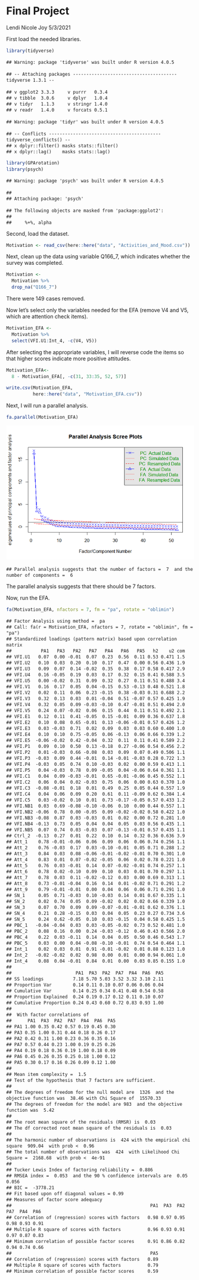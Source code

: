 Final Project
================
Lendi Nicole Joy
5/3/2021

First load the needed libraries.

``` r
library(tidyverse)
```

    ## Warning: package 'tidyverse' was built under R version 4.0.5

    ## -- Attaching packages --------------------------------------- tidyverse 1.3.1 --

    ## v ggplot2 3.3.3     v purrr   0.3.4
    ## v tibble  3.0.6     v dplyr   1.0.4
    ## v tidyr   1.1.3     v stringr 1.4.0
    ## v readr   1.4.0     v forcats 0.5.1

    ## Warning: package 'tidyr' was built under R version 4.0.5

    ## -- Conflicts ------------------------------------------ tidyverse_conflicts() --
    ## x dplyr::filter() masks stats::filter()
    ## x dplyr::lag()    masks stats::lag()

``` r
library(GPArotation)
library(psych)
```

    ## Warning: package 'psych' was built under R version 4.0.5

    ## 
    ## Attaching package: 'psych'

    ## The following objects are masked from 'package:ggplot2':
    ## 
    ##     %+%, alpha

Second, load the dataset.

``` r
Motivation <- read_csv(here::here("data", "Activities_and_Mood.csv"))
```

Next, clean up the data using variable Q166\_7, which indicates whether
the survey was completed.

``` r
Motivation <- 
  Motivation %>% 
  drop_na("Q166_7")
```

There were 149 cases removed.

Now let’s select only the variables needed for the EFA (remove V4 and
V5, which are attention check items).

``` r
Motivation_EFA <- 
  Motivation %>% 
  select(VFI.U1:Int_4, -c(V4, V5))
```

After selecting the appropriate variables, I will reverse code the items
so that higher scores indicate more positive attitudes.

``` r
Motivation_EFA<-  
  8 - Motivation_EFA[, -c(31, 33:35, 52, 57)]
```

``` r
write.csv(Motivation_EFA,
          here::here("data", "Motivation_EFA.csv"))
```

Next, I will run a parallel analysis.

``` r
fa.parallel(Motivation_EFA)
```

![](Analyses_files/figure-gfm/unnamed-chunk-7-1.png)<!-- -->

    ## Parallel analysis suggests that the number of factors =  7  and the number of components =  6

The parallel analysis suggests that there should be 7 factors.

Now, run the EFA.

``` r
fa(Motivation_EFA, nfactors = 7, fm = "pa", rotate = "oblimin")
```

    ## Factor Analysis using method =  pa
    ## Call: fa(r = Motivation_EFA, nfactors = 7, rotate = "oblimin", fm = "pa")
    ## Standardized loadings (pattern matrix) based upon correlation matrix
    ##           PA1   PA3   PA2   PA7   PA4   PA6   PA5   h2    u2 com
    ## VFI.U1   0.07  0.00 -0.01  0.07  0.23  0.56  0.11 0.53 0.471 1.5
    ## VFI.U2   0.10  0.03  0.20  0.10  0.17  0.47  0.00 0.56 0.436 1.9
    ## VFI.U3   0.09  0.07  0.14 -0.02  0.35  0.38  0.17 0.58 0.417 2.9
    ## VFI.U4   0.16 -0.05  0.19  0.03  0.17  0.32  0.15 0.41 0.588 3.5
    ## VFI.U5   0.00 -0.02  0.31  0.09  0.32  0.27  0.11 0.51 0.488 3.4
    ## VFI.V1   0.16  0.17  0.05  0.04 -0.15  0.53 -0.13 0.48 0.521 1.8
    ## VFI.V2   0.02  0.11  0.06  0.23 -0.15  0.38 -0.03 0.31 0.688 2.2
    ## VFI.V3   0.32  0.13  0.03  0.01 -0.04  0.51 -0.07 0.57 0.425 1.9
    ## VFI.V4   0.32  0.05  0.09 -0.03 -0.10  0.47 -0.01 0.51 0.494 2.0
    ## VFI.V5   0.24  0.07 -0.02  0.06  0.15  0.44  0.11 0.51 0.492 2.1
    ## VFI.E1   0.12  0.11  0.41 -0.05  0.15 -0.01  0.09 0.36 0.637 1.8
    ## VFI.E2   0.10  0.08  0.65 -0.01  0.13 -0.06 -0.01 0.57 0.426 1.2
    ## VFI.E3   0.03 -0.03  0.71  0.02  0.09  0.03  0.03 0.60 0.400 1.0
    ## VFI.E4   0.10  0.10  0.75 -0.05  0.06 -0.13  0.06 0.66 0.339 1.2
    ## VFI.E5  -0.06 -0.02  0.42 -0.04  0.32  0.11  0.11 0.41 0.589 2.2
    ## VFI.P1   0.09  0.10  0.50  0.13 -0.18  0.27 -0.06 0.54 0.456 2.2
    ## VFI.P2   0.01 -0.03  0.66 -0.08  0.03  0.09  0.07 0.49 0.506 1.1
    ## VFI.P3  -0.03  0.09  0.44 -0.01  0.14 -0.01 -0.03 0.28 0.722 1.3
    ## VFI.P4  -0.03  0.05  0.74  0.10 -0.03  0.02  0.00 0.59 0.413 1.1
    ## VFI.P5   0.04 -0.03  0.78  0.09 -0.05  0.04 -0.06 0.64 0.361 1.1
    ## VFI.C1   0.04  0.09 -0.03 -0.01  0.65 -0.01 -0.06 0.45 0.552 1.1
    ## VFI.C2   0.06  0.04  0.02 -0.03  0.75  0.06  0.00 0.63 0.370 1.0
    ## VFI.C3  -0.08 -0.01  0.18  0.01  0.49  0.25  0.05 0.44 0.557 1.9
    ## VFI.C4   0.04  0.06  0.09  0.20  0.61  0.11 -0.09 0.62 0.384 1.4
    ## VFI.C5   0.03 -0.02  0.10  0.01  0.73 -0.17 -0.05 0.57 0.433 1.2
    ## VFI.NB1  0.03  0.69 -0.08 -0.10 -0.06  0.10  0.00 0.44 0.557 1.1
    ## VFI.NB2 -0.06  0.78  0.00 -0.05  0.09 -0.02 -0.02 0.58 0.422 1.0
    ## VFI.NB3 -0.08  0.87  0.03 -0.03  0.01  0.02  0.00 0.72 0.281 1.0
    ## VFI.NB4 -0.13  0.73  0.05  0.04  0.04  0.05  0.03 0.56 0.435 1.1
    ## VFI.NB5  0.07  0.74  0.03 -0.03  0.07 -0.13 -0.01 0.57 0.435 1.1
    ## Ctrl_2  -0.13  0.27  0.01  0.22  0.10  0.14  0.32 0.36 0.636 3.9
    ## Att_1    0.78 -0.01 -0.06  0.06  0.09  0.06  0.06 0.74 0.256 1.1
    ## Att_2    0.76 -0.03  0.17  0.03 -0.10 -0.01  0.05 0.71 0.288 1.2
    ## Att_3    0.84  0.03  0.08 -0.06 -0.01 -0.02 -0.01 0.70 0.301 1.0
    ## Att_4    0.83  0.01  0.07 -0.02 -0.05  0.06  0.02 0.78 0.221 1.0
    ## Att_5    0.76  0.03 -0.01  0.14  0.07 -0.02 -0.01 0.74 0.257 1.1
    ## Att_6    0.78  0.02 -0.10  0.09  0.10  0.03  0.01 0.70 0.297 1.1
    ## Att_7    0.78  0.03  0.11 -0.02 -0.12  0.03  0.00 0.69 0.313 1.1
    ## Att_8    0.73 -0.01 -0.04  0.16  0.14  0.01 -0.02 0.71 0.291 1.2
    ## Att_9    0.79 -0.01 -0.01  0.00  0.04  0.06  0.06 0.71 0.291 1.0
    ## SN_1     0.05  0.71 -0.03  0.10 -0.03  0.14  0.01 0.67 0.335 1.1
    ## SN_2     0.02  0.74  0.05  0.09 -0.02  0.02  0.02 0.66 0.339 1.0
    ## SN_3     0.07  0.70  0.09  0.09 -0.07 -0.01 -0.01 0.62 0.376 1.1
    ## SN_4     0.21  0.28 -0.15  0.03  0.04  0.05  0.23 0.27 0.734 3.6
    ## SN_5     0.24  0.62 -0.05  0.10  0.03 -0.15  0.04 0.58 0.425 1.5
    ## PBC_1   -0.04 -0.04  0.03  0.03 -0.05 -0.02  0.73 0.52 0.481 1.0
    ## PBC_2    0.08  0.16  0.00  0.24 -0.03 -0.12  0.46 0.43 0.566 2.0
    ## PBC_4    0.22  0.03 -0.11  0.14  0.04  0.05  0.50 0.46 0.543 1.7
    ## PBC_5    0.03  0.00  0.04 -0.08 -0.10 -0.01  0.74 0.54 0.464 1.1
    ## Int_1    0.02  0.03  0.01  0.91 -0.01 -0.02  0.01 0.88 0.123 1.0
    ## Int_2   -0.02 -0.02  0.02  0.98  0.00  0.01  0.00 0.94 0.061 1.0
    ## Int_4    0.08  0.04 -0.01  0.84  0.01  0.00  0.03 0.85 0.155 1.0
    ## 
    ##                        PA1  PA3  PA2  PA7  PA4  PA6  PA5
    ## SS loadings           7.18 5.70 5.03 3.52 3.32 3.10 2.11
    ## Proportion Var        0.14 0.11 0.10 0.07 0.06 0.06 0.04
    ## Cumulative Var        0.14 0.25 0.34 0.41 0.48 0.54 0.58
    ## Proportion Explained  0.24 0.19 0.17 0.12 0.11 0.10 0.07
    ## Cumulative Proportion 0.24 0.43 0.60 0.72 0.83 0.93 1.00
    ## 
    ##  With factor correlations of 
    ##      PA1  PA3  PA2  PA7  PA4  PA6  PA5
    ## PA1 1.00 0.35 0.42 0.57 0.19 0.45 0.30
    ## PA3 0.35 1.00 0.31 0.44 0.18 0.26 0.17
    ## PA2 0.42 0.31 1.00 0.23 0.36 0.35 0.16
    ## PA7 0.57 0.44 0.23 1.00 0.19 0.25 0.26
    ## PA4 0.19 0.18 0.36 0.19 1.00 0.18 0.09
    ## PA6 0.45 0.26 0.35 0.25 0.18 1.00 0.12
    ## PA5 0.30 0.17 0.16 0.26 0.09 0.12 1.00
    ## 
    ## Mean item complexity =  1.5
    ## Test of the hypothesis that 7 factors are sufficient.
    ## 
    ## The degrees of freedom for the null model are  1326  and the objective function was  38.46 with Chi Square of  15570.33
    ## The degrees of freedom for the model are 983  and the objective function was  5.42 
    ## 
    ## The root mean square of the residuals (RMSR) is  0.03 
    ## The df corrected root mean square of the residuals is  0.03 
    ## 
    ## The harmonic number of observations is  424 with the empirical chi square  909.04  with prob <  0.96 
    ## The total number of observations was  424  with Likelihood Chi Square =  2168.68  with prob <  4e-91 
    ## 
    ## Tucker Lewis Index of factoring reliability =  0.886
    ## RMSEA index =  0.053  and the 90 % confidence intervals are  0.05 0.056
    ## BIC =  -3778.21
    ## Fit based upon off diagonal values = 0.99
    ## Measures of factor score adequacy             
    ##                                                    PA1  PA3  PA2  PA7  PA4  PA6
    ## Correlation of (regression) scores with factors   0.98 0.97 0.95 0.98 0.93 0.91
    ## Multiple R square of scores with factors          0.96 0.93 0.91 0.97 0.87 0.83
    ## Minimum correlation of possible factor scores     0.91 0.86 0.82 0.94 0.74 0.66
    ##                                                    PA5
    ## Correlation of (regression) scores with factors   0.89
    ## Multiple R square of scores with factors          0.79
    ## Minimum correlation of possible factor scores     0.59
